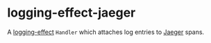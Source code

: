 logging-effect-jaeger
=====================
A [logging-effect] `Handler` which attaches log entries to [Jaeger] spans.

[logging-effect]: https://hackage.haskell.org/package/logging-effect
[Jaeger]: https://uber.github.io/jaeger/
